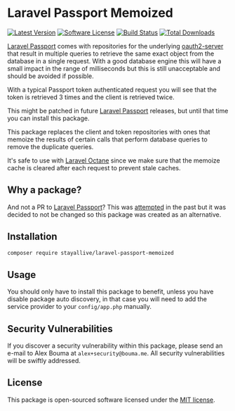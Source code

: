 # Laravel Passport Memoized

[![Latest Version](https://img.shields.io/github/release/stayallive/laravel-passport-memoized.svg?style=flat-square)](https://github.com/stayallive/laravel-passport-memoized/releases)
[![Software License](https://img.shields.io/badge/license-MIT-brightgreen.svg?style=flat-square)](LICENSE.md)
[![Build Status](https://img.shields.io/github/workflow/status/stayallive/laravel-passport-memoized/CI/master.svg?style=flat-square)](https://github.com/stayallive/laravel-passport-memoized/actions/workflows/ci.yaml)
[![Total Downloads](https://img.shields.io/packagist/dt/stayallive/laravel-passport-memoized.svg?style=flat-square)](https://packagist.org/packages/stayallive/laravel-passport-memoized)

[Laravel Passport](https://github.com/laravel/passport) comes with repositories for the underlying [oauth2-server](https://github.com/thephpleague/oauth2-server) that result in
multiple queries to retrieve the same exact object from the database in a single request. With a good database engine this will have a small impact in the range of
milliseconds but this is still unacceptable and should be avoided if possible.

With a typical Passport token authenticated request you will see that the token is retrieved 3 times and the client is retrieved twice.

This might be patched in future [Laravel Passport](https://github.com/laravel/passport) releases, but until that time you can install this package.

This package replaces the client and token repositories with ones that memoize the results of certain calls that perform database queries to remove the duplicate queries.

It's safe to use with [Laravel Octane](https://github.com/laravel/octane) since we make sure that the memoize cache is cleared after each request to prevent stale caches.

## Why a package?

And not a PR to [Laravel Passport](https://github.com/laravel/passport)? This was [attempted](https://github.com/laravel/passport/pull/1433) in the past but it was decided to not be changed so this package was created as an alternative.

## Installation

```bash
composer require stayallive/laravel-passport-memoized
```

## Usage

You should only have to install this package to benefit, unless you have disable package auto discovery, in that case you will need to add the service provider to
your `config/app.php` manually.

## Security Vulnerabilities

If you discover a security vulnerability within this package, please send an e-mail to Alex Bouma at `alex+security@bouma.me`. All security vulnerabilities will be swiftly
addressed.

## License

This package is open-sourced software licensed under the [MIT license](http://opensource.org/licenses/MIT).
